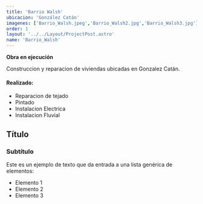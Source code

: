 ```yaml
---
title: 'Barrio Walsh'
ubicacion: 'González Catán'
imagenes: ['Barrio_Walsh.jpeg','Barrio_Walsh2.jpg','Barrio_Walsh3.jpg']
order: 1
layout: '../../Layout/ProjectPost.astro'
name: 'Barrio_Walsh'
---
```

**Obra en ejecución**

Construccion y reparacion de viviendas 
ubicadas en Gonzalez Catán.

#### Realizado:
+ Reparacion de tejado
+ Pintado
+ Instalacion Electrica
+ Instalacion Fluvial



## Título
### Subtítulo
Este es un ejemplo de texto que da entrada a 
una lista genérica de elementos:
- Elemento 1
- Elemento 2
- Elemento 3